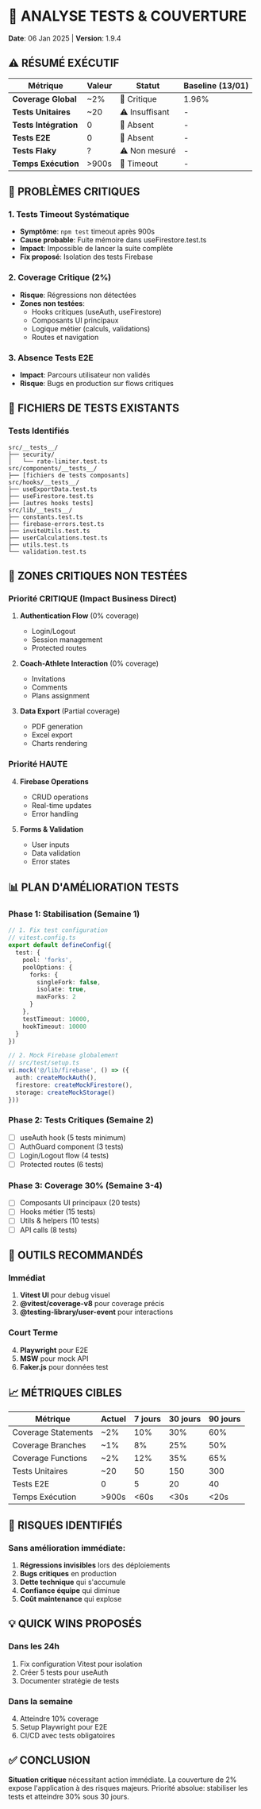 # 🧪 ANALYSE TESTS & COUVERTURE
**Date**: 06 Jan 2025 | **Version**: 1.9.4

## ⚠️ RÉSUMÉ EXÉCUTIF

| Métrique | Valeur | Statut | Baseline (13/01) |
|----------|--------|--------|------------------|
| **Coverage Global** | ~2% | 🔴 Critique | 1.96% |
| **Tests Unitaires** | ~20 | ⚠️ Insuffisant | - |
| **Tests Intégration** | 0 | 🔴 Absent | - |
| **Tests E2E** | 0 | 🔴 Absent | - |
| **Tests Flaky** | ? | ⚠️ Non mesuré | - |
| **Temps Exécution** | >900s | 🔴 Timeout | - |

## 🔴 PROBLÈMES CRITIQUES

### 1. Tests Timeout Systématique
- **Symptôme**: `npm test` timeout après 900s
- **Cause probable**: Fuite mémoire dans useFirestore.test.ts
- **Impact**: Impossible de lancer la suite complète
- **Fix proposé**: Isolation des tests Firebase

### 2. Coverage Critique (2%)
- **Risque**: Régressions non détectées
- **Zones non testées**:
  - Hooks critiques (useAuth, useFirestore)
  - Composants UI principaux
  - Logique métier (calculs, validations)
  - Routes et navigation

### 3. Absence Tests E2E
- **Impact**: Parcours utilisateur non validés
- **Risque**: Bugs en production sur flows critiques

## 📁 FICHIERS DE TESTS EXISTANTS

### Tests Identifiés
```
src/__tests__/
├── security/
│   └── rate-limiter.test.ts
src/components/__tests__/
├── [fichiers de tests composants]
src/hooks/__tests__/
├── useExportData.test.ts
├── useFirestore.test.ts
├── [autres hooks tests]
src/lib/__tests__/
├── constants.test.ts
├── firebase-errors.test.ts
├── inviteUtils.test.ts
├── userCalculations.test.ts
├── utils.test.ts
└── validation.test.ts
```

## 🎯 ZONES CRITIQUES NON TESTÉES

### Priorité CRITIQUE (Impact Business Direct)
1. **Authentication Flow** (0% coverage)
   - Login/Logout
   - Session management
   - Protected routes
   
2. **Coach-Athlete Interaction** (0% coverage)
   - Invitations
   - Comments
   - Plans assignment

3. **Data Export** (Partial coverage)
   - PDF generation
   - Excel export
   - Charts rendering

### Priorité HAUTE
4. **Firebase Operations**
   - CRUD operations
   - Real-time updates
   - Error handling

5. **Forms & Validation**
   - User inputs
   - Data validation
   - Error states

## 📊 PLAN D'AMÉLIORATION TESTS

### Phase 1: Stabilisation (Semaine 1)
```typescript
// 1. Fix test configuration
// vitest.config.ts
export default defineConfig({
  test: {
    pool: 'forks',
    poolOptions: {
      forks: {
        singleFork: false,
        isolate: true,
        maxForks: 2
      }
    },
    testTimeout: 10000,
    hookTimeout: 10000
  }
})

// 2. Mock Firebase globalement
// src/test/setup.ts
vi.mock('@/lib/firebase', () => ({
  auth: createMockAuth(),
  firestore: createMockFirestore(),
  storage: createMockStorage()
}))
```

### Phase 2: Tests Critiques (Semaine 2)
- [ ] useAuth hook (5 tests minimum)
- [ ] AuthGuard component (3 tests)
- [ ] Login/Logout flow (4 tests)
- [ ] Protected routes (6 tests)

### Phase 3: Coverage 30% (Semaine 3-4)
- [ ] Composants UI principaux (20 tests)
- [ ] Hooks métier (15 tests)
- [ ] Utils & helpers (10 tests)
- [ ] API calls (8 tests)

## 🔧 OUTILS RECOMMANDÉS

### Immédiat
1. **Vitest UI** pour debug visuel
2. **@vitest/coverage-v8** pour coverage précis
3. **@testing-library/user-event** pour interactions

### Court Terme
4. **Playwright** pour E2E
5. **MSW** pour mock API
6. **Faker.js** pour données test

## 📈 MÉTRIQUES CIBLES

| Métrique | Actuel | 7 jours | 30 jours | 90 jours |
|----------|--------|---------|----------|----------|
| Coverage Statements | ~2% | 10% | 30% | 60% |
| Coverage Branches | ~1% | 8% | 25% | 50% |
| Coverage Functions | ~2% | 12% | 35% | 65% |
| Tests Unitaires | ~20 | 50 | 150 | 300 |
| Tests E2E | 0 | 5 | 20 | 40 |
| Temps Exécution | >900s | <60s | <30s | <20s |

## 🚨 RISQUES IDENTIFIÉS

### Sans amélioration immédiate:
1. **Régressions invisibles** lors des déploiements
2. **Bugs critiques** en production
3. **Dette technique** qui s'accumule
4. **Confiance équipe** qui diminue
5. **Coût maintenance** qui explose

## 💡 QUICK WINS PROPOSÉS

### Dans les 24h
1. Fix configuration Vitest pour isolation
2. Créer 5 tests pour useAuth
3. Documenter stratégie de tests

### Dans la semaine
4. Atteindre 10% coverage
5. Setup Playwright pour E2E
6. CI/CD avec tests obligatoires

## ✅ CONCLUSION

**Situation critique** nécessitant action immédiate.
La couverture de 2% expose l'application à des risques majeurs.
Priorité absolue: stabiliser les tests et atteindre 30% sous 30 jours.
